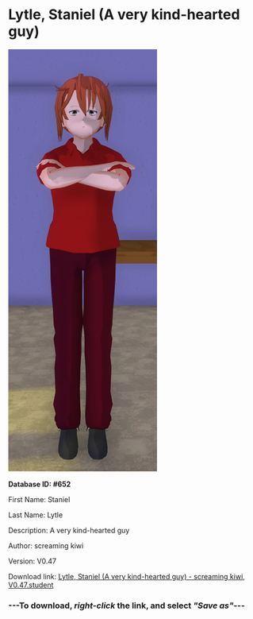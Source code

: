 # Lytle, Staniel (A very kind-hearted guy)

<img src="https://raw.githubusercontent.com/Arbiter1223/Daigaku-Gurashi-Custom-Students/master/Students/Files/Lytle%2C%20Staniel%20(A%20very%20kind-hearted%20guy).png" title="Lytle, Staniel (A very kind-hearted guy) - screaming kiwi, V0.47">

**Database ID: #652**

First Name: Staniel

Last Name: Lytle

Description: A very kind-hearted guy

Author: screaming kiwi

Version: V0.47

Download link: <a href="https://raw.githubusercontent.com/Arbiter1223/Daigaku-Gurashi-Custom-Students/master/Students/Files/Lytle%2C%20Staniel%20(A%20very%20kind-hearted%20guy)%20-%20screaming%20kiwi%2C%20V0.47.student">Lytle, Staniel (A very kind-hearted guy) - screaming kiwi, V0.47.student</a>

### ---**To download, _right-click_ the link, and select _"Save as"_**---

